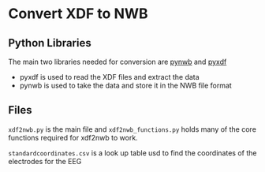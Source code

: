 # Convert XDF to NWB

## Python Libraries
The main two libraries needed for conversion are [pynwb](https://pynwb.readthedocs.io/en/stable/index.html) and [pyxdf](https://github.com/xdf-modules/pyxdf)
- pyxdf is used to read the XDF files and extract the data
- pynwb is used to take the data and store it in the NWB file format

## Files

`xdf2nwb.py` is the main file and `xdf2nwb_functions.py` holds many of the core functions required for xdf2nwb to work.

`standardcoordinates.csv` is a look up table usd to find the coordinates of the electrodes for the EEG
